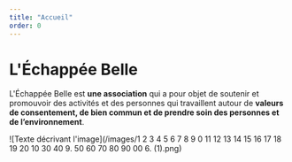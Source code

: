 ```yaml
---
title: "Accueil"
order: 0
---
```

# L'Échappée Belle

L'Échappée Belle est **une association** qui a pour objet de soutenir et promouvoir des activités et des personnes qui travaillent autour de **valeurs de consentement, de bien commun et de prendre soin des personnes et de l’environnement**.

![Texte décrivant l'image](/images/1 2 3 4 5 6 7 8 9 0 11 12 13 14 15 16 17 18 19 20 10 30 40 9. 50 60 70 80 90 00 6. (1).png) 